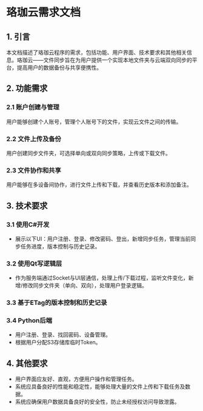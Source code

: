 # 珞珈云需求文档

## 1. 引言
本文档描述了珞珈云程序的需求，包括功能、用户界面、技术要求和其他相关信息。珞珈云——文件同步旨在为用户提供一个实现本地文件夹与云端双向同步的平台，提高用户的数据备份与共享便携性。

## 2. 功能需求
### 2.1 账户创建与管理
用户能够创建个人账号，管理个人账号下的文件，实现云文件之间的传输。

### 2.2 文件上传及备份
用户创建同步文件夹，可选择单向或双向同步策略，上传或下载文件。

### 2.3 文件协作和共享
用户能够在多设备间协作，进行文件上传和下载，并查看历史版本和添加备注。

## 3. 技术要求
### 3.1 使用C#开发
- 展示以下UI：用户注册、登录、修改密码、登出，新增同步任务，管理当前同步任务进度，版本控制与历史记录。

### 3.2 使用Qt写逻辑层
- 作为服务端通过Socket与UI层通信，处理上传/下载过程，监听文件变化，新增/修改同步文件夹（单向、双向），处理用户登录逻辑。

### 3.3 基于ETag的版本控制和历史记录

### 3.4 Python后端
- 用户注册、登录、找回密码、设备管理。
- 根据用户分配S3存储库临时Token。

## 4. 其他要求
- 用户界面应友好、直观，方便用户操作和管理任务。
- 系统应具备良好的性能和稳定性，能够处理大量的文件上传和下载任务及数据。
- 系统应确保用户数据具备良好的安全性，防止未经授权访问导致泄露。
